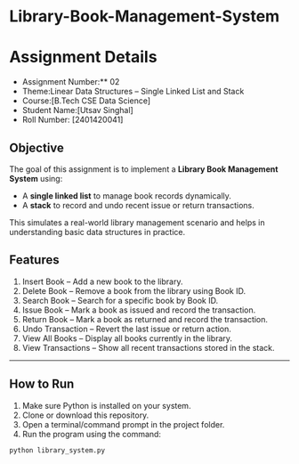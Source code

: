 # Library-Book-Management-System
# Assignment Details
- Assignment Number:** 02  
- Theme:Linear Data Structures – Single Linked List and Stack  
- Course:[B.Tech CSE Data Science]  
- Student Name:[Utsav Singhal]  
- Roll Number: [2401420041]  
  

## Objective
The goal of this assignment is to implement a **Library Book Management System** using:
- A **single linked list** to manage book records dynamically.
- A **stack** to record and undo recent issue or return transactions.

This simulates a real-world library management scenario and helps in understanding basic data structures in practice.


## Features
1. Insert Book – Add a new book to the library.  
2. Delete Book – Remove a book from the library using Book ID.  
3. Search Book – Search for a specific book by Book ID.  
4. Issue Book – Mark a book as issued and record the transaction.  
5. Return Book – Mark a book as returned and record the transaction.  
6. Undo Transaction – Revert the last issue or return action.  
7. View All Books – Display all books currently in the library.  
8. View Transactions – Show all recent transactions stored in the stack.  

---

## How to Run
1. Make sure Python is installed on your system.  
2. Clone or download this repository.  
3. Open a terminal/command prompt in the project folder.  
4. Run the program using the command:

```bash
python library_system.py

